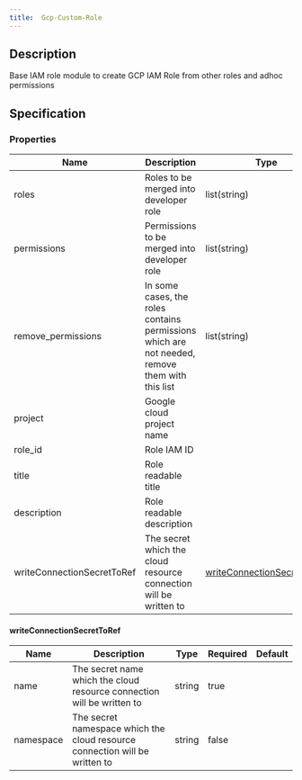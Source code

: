 ```yaml
---
title:  Gcp-Custom-Role
---
```


## Description

Base IAM role module to create GCP IAM Role from other roles and adhoc permissions

## Specification


### Properties

 Name | Description | Type | Required | Default 
 ------------ | ------------- | ------------- | ------------- | ------------- 
 roles | Roles to be merged into developer role | list(string) | false |  
 permissions | Permissions to be merged into developer role | list(string) | false |  
 remove_permissions | In some cases, the roles contains permissions which are not needed, remove them with this list | list(string) | false |  
 project | Google cloud project name |  | true |  
 role_id | Role IAM ID |  | true |  
 title | Role readable title |  | true |  
 description | Role readable description |  | true |  
 writeConnectionSecretToRef | The secret which the cloud resource connection will be written to | [writeConnectionSecretToRef](#writeConnectionSecretToRef) | false |  


#### writeConnectionSecretToRef

 Name | Description | Type | Required | Default 
 ------------ | ------------- | ------------- | ------------- | ------------- 
 name | The secret name which the cloud resource connection will be written to | string | true |  
 namespace | The secret namespace which the cloud resource connection will be written to | string | false |  
